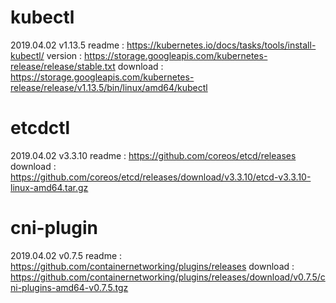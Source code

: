 # kubectl

2019.04.02  v1.13.5
readme   : https://kubernetes.io/docs/tasks/tools/install-kubectl/
version  : https://storage.googleapis.com/kubernetes-release/release/stable.txt
download : https://storage.googleapis.com/kubernetes-release/release/v1.13.5/bin/linux/amd64/kubectl

# etcdctl

2019.04.02  v3.3.10
readme   : https://github.com/coreos/etcd/releases
download : https://github.com/coreos/etcd/releases/download/v3.3.10/etcd-v3.3.10-linux-amd64.tar.gz

# cni-plugin

2019.04.02  v0.7.5
readme   : https://github.com/containernetworking/plugins/releases
download : https://github.com/containernetworking/plugins/releases/download/v0.7.5/cni-plugins-amd64-v0.7.5.tgz